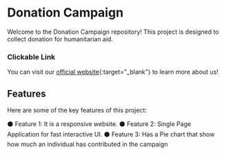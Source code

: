 # Donation Campaign

Welcome to the Donation Campaign repository! This project is designed to collect donation for humanitarian aid.


### Clickable Link

You can visit our [official website](https://www.example.com){:target="_blank"} to learn more about us!

## Features

Here are some of the key features of this project:

⚫ Feature 1: It is a responsive website.
⚫ Feature 2: Single Page Application for fast interactive UI.
⚫ Feature 3: Has a Pie chart that show how much an individual has contributed in the campaign
